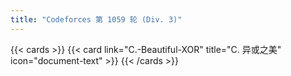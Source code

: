 ```yaml
---
title: "Codeforces 第 1059 轮 (Div. 3)"
---
```


{{< cards >}}
  {{< card link="C.-Beautiful-XOR" title="C. 异或之美" icon="document-text" >}}
{{< /cards >}}
